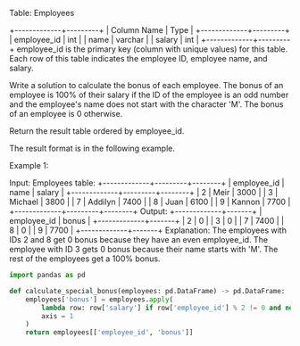 Table: Employees

+-------------+---------+
| Column Name | Type    |
+-------------+---------+
| employee_id | int     |
| name        | varchar |
| salary      | int     |
+-------------+---------+
employee_id is the primary key (column with unique values) for this table.
Each row of this table indicates the employee ID, employee name, and salary.
 

Write a solution to calculate the bonus of each employee. The bonus of an employee is 100% of their salary if the ID of the employee is an odd number and the employee's name does not start with the character 'M'. The bonus of an employee is 0 otherwise.

Return the result table ordered by employee_id.

The result format is in the following example.

 

Example 1:

Input: 
Employees table:
+-------------+---------+--------+
| employee_id | name    | salary |
+-------------+---------+--------+
| 2           | Meir    | 3000   |
| 3           | Michael | 3800   |
| 7           | Addilyn | 7400   |
| 8           | Juan    | 6100   |
| 9           | Kannon  | 7700   |
+-------------+---------+--------+
Output: 
+-------------+-------+
| employee_id | bonus |
+-------------+-------+
| 2           | 0     |
| 3           | 0     |
| 7           | 7400  |
| 8           | 0     |
| 9           | 7700  |
+-------------+-------+
Explanation: 
The employees with IDs 2 and 8 get 0 bonus because they have an even employee_id.
The employee with ID 3 gets 0 bonus because their name starts with 'M'.
The rest of the employees get a 100% bonus.


```py
import pandas as pd

def calculate_special_bonus(employees: pd.DataFrame) -> pd.DataFrame:
    employees['bonus'] = employees.apply(
        lambda row: row['salary'] if row['employee_id'] % 2 != 0 and not row['name'].startswith("M") else 0,
        axis = 1
    )
    return employees[['employee_id', 'bonus']]
```